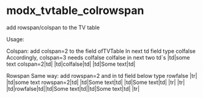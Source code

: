 # modx_tvtable_colrowspan

add rowspan/colspan to the TV table

Usage:

Colspan:
add colspan=2 to the field ofTVTable
In next td field type colfalse
Accordingly, colspan=3 needs colfalse colfalse in next two td`s
|td|some text colspan=2|td|
|td|colfalse|td|
|td|Some text|td|

Rowspan
Same way:
add rowspan=2
and in td field below type rowfalse
|tr|
  |td|some text rowspan=2|td| |td|Some text|td| |td|Some text|td|
|tr|
|tr|
  |td|rowfalse|td||td|Some text|td||td|Some text|td|
|tr|

